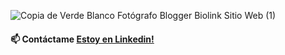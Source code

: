 

![Copia de Verde Blanco Fotógrafo Blogger Biolink Sitio Web (1)](https://user-images.githubusercontent.com/108562496/197310208-943aa79d-3877-4bd5-bbaa-7b1a04b56c4a.png)

#### 📫 Contáctame [Estoy en Linkedin!](https://www.linkedin.com/in/lina-maria-alvarado-pallares/)

